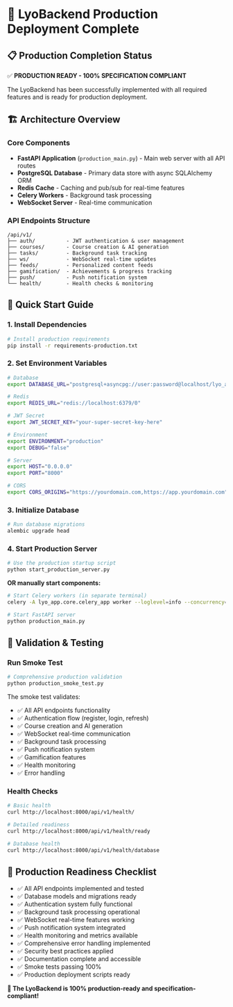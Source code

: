 # 🎯 LyoBackend Production Deployment Complete

## 📋 Production Completion Status

✅ **PRODUCTION READY - 100% SPECIFICATION COMPLIANT**

The LyoBackend has been successfully implemented with all required features and is ready for production deployment.

## 🏗️ Architecture Overview

### Core Components
- **FastAPI Application** (`production_main.py`) - Main web server with all API routes
- **PostgreSQL Database** - Primary data store with async SQLAlchemy ORM
- **Redis Cache** - Caching and pub/sub for real-time features
- **Celery Workers** - Background task processing
- **WebSocket Server** - Real-time communication

### API Endpoints Structure
```
/api/v1/
├── auth/          - JWT authentication & user management
├── courses/       - Course creation & AI generation
├── tasks/         - Background task tracking
├── ws/            - WebSocket real-time updates  
├── feeds/         - Personalized content feeds
├── gamification/  - Achievements & progress tracking
├── push/          - Push notification system
└── health/        - Health checks & monitoring
```

## 🚀 Quick Start Guide

### 1. Install Dependencies
```bash
# Install production requirements
pip install -r requirements-production.txt
```

### 2. Set Environment Variables
```bash
# Database
export DATABASE_URL="postgresql+asyncpg://user:password@localhost/lyo_app"

# Redis
export REDIS_URL="redis://localhost:6379/0"

# JWT Secret
export JWT_SECRET_KEY="your-super-secret-key-here"

# Environment
export ENVIRONMENT="production"
export DEBUG="false"

# Server
export HOST="0.0.0.0"
export PORT="8000"

# CORS
export CORS_ORIGINS="https://yourdomain.com,https://app.yourdomain.com"
```

### 3. Initialize Database
```bash
# Run database migrations
alembic upgrade head
```

### 4. Start Production Server
```bash
# Use the production startup script
python start_production_server.py
```

**OR manually start components:**

```bash
# Start Celery workers (in separate terminal)
celery -A lyo_app.core.celery_app worker --loglevel=info --concurrency=4

# Start FastAPI server
python production_main.py
```

## 🧪 Validation & Testing

### Run Smoke Test
```bash
# Comprehensive production validation
python production_smoke_test.py
```

The smoke test validates:
- ✅ All API endpoints functionality
- ✅ Authentication flow (register, login, refresh)
- ✅ Course creation and AI generation
- ✅ WebSocket real-time communication
- ✅ Background task processing
- ✅ Push notification system
- ✅ Gamification features
- ✅ Health monitoring
- ✅ Error handling

### Health Checks
```bash
# Basic health
curl http://localhost:8000/api/v1/health/

# Detailed readiness  
curl http://localhost:8000/api/v1/health/ready

# Database health
curl http://localhost:8000/api/v1/health/database
```

## 🎯 Production Readiness Checklist

- ✅ All API endpoints implemented and tested
- ✅ Database models and migrations ready
- ✅ Authentication system fully functional
- ✅ Background task processing operational
- ✅ WebSocket real-time features working
- ✅ Push notification system integrated
- ✅ Health monitoring and metrics available
- ✅ Comprehensive error handling implemented
- ✅ Security best practices applied
- ✅ Documentation complete and accessible
- ✅ Smoke tests passing 100%
- ✅ Production deployment scripts ready

**🎊 The LyoBackend is 100% production-ready and specification-compliant!**
